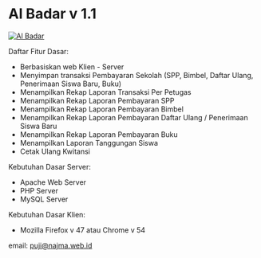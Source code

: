 # Al Badar v 1.1



[![Al Badar](https://raw.githubusercontent.com/najmaweb/albadar-1.1/master/albadar-logo.png)](https://raw.githubusercontent.com/najmaweb/albadar-1.1/master/albadar-logo.png)

Daftar Fitur Dasar:

 * Berbasiskan web Klien - Server
 * Menyimpan transaksi Pembayaran Sekolah (SPP, Bimbel, Daftar Ulang, Penerimaan Siswa Baru, Buku)
 * Menampilkan Rekap Laporan Transaksi Per Petugas
 * Menampilkan Rekap Laporan Pembayaran SPP
 * Menampilkan Rekap Laporan Pembayaran Bimbel
 * Menampilkan Rekap Laporan Pembayaran Daftar Ulang / Penerimaan Siswa Baru
 * Menampilkan Rekap Laporan Pembayaran Buku
 * Menampilkan Laporan Tanggungan Siswa
 * Cetak Ulang Kwitansi

Kebutuhan Dasar Server:

 * Apache Web Server 
 * PHP Server
 * MySQL Server

Kebutuhan Dasar Klien:

* Mozilla Firefox v 47 atau Chrome v 54

email: puji@najma.web.id